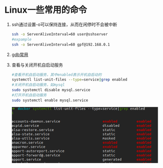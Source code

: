 # Linux一些常用的命令

1. ssh通过设置-o可以保持连接，从而在闲停时不会被中断

   ```bash
   ssh -o ServerAliveInterval=60 user@sshserver
   #expample
   ssh -o ServerAliveInterval=60 gpf@192.168.0.1
   ```

2. [gdb常用](https://www.yanbinghu.com/2019/04/20/41283.html)

3. 查看与关闭开机自启动服务

   ```bash
   #查看开机自启动服务，其中enabled表示开机自启动的
   systemctl list-unit-files --type=service|grep enabled
   #关闭开机自启动服务，如mysql
   sudo systemctl disable mysql.service
   #打开开机自启动服务
   sudo systemctl enable mysql.service
   ```

   ![img](images/show_service.png)

